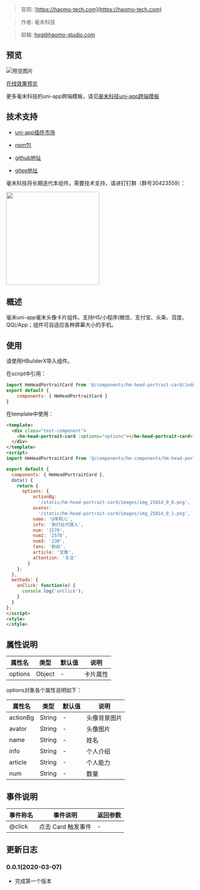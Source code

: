 > 官网: [https://haomo-tech.com](https://haomo-tech.com)

> 作者: 毫末科技

> 邮箱: hxg@haomo-studio.com

## 预览

![预览图片](http://downloads.haomo-tech.com/uniapp/hm-head-portrait-card.png)

[在线效果预览](http://template.uniapp.haomo-tech.com/pages/haomo/test-component/hm-head-portrait-card)

更多毫末科技的uni-app跨端模板，请见[毫末科技uni-app跨端模板](https://haomo-tech.com/sale.html)

## 技术支持

* [uni-app插件市场](https://ext.dcloud.net.cn/plugin?id=1522)

* [npm包](https://www.npmjs.com/package/hm-uniapp-head-portrait-card)

* [github地址](https://github.com/haomo-studio/hm-uniapp-head-portrait-card)

* [gitee地址](https://gitee.com/haomo/hm-uniapp-head-portrait-card)

毫末科技将长期迭代本组件。需要技术支持，请进钉钉群（群号30423559）：

<img width="250" src="http://downloads.haomo-tech.com/%E6%AF%AB%E6%9C%ABuniapp%E7%BB%84%E4%BB%B6%E6%8A%80%E6%9C%AF%E6%94%AF%E6%8C%81.jpg">

## 概述

毫末uni-app毫末头像卡片组件。支持H5/小程序(微信、支付宝、头条、百度、QQ)/App；组件可自适应各种屏幕大小的手机。

## 使用

请使用HBuilderX导入组件。

在script中引用：

```javascript
import HmHeadPortraitCard from '@/components/hm-head-portrait-card/index.vue'
export default {
    components: { HmHeadPortraitCard }
}
```

在template中使用：

```html
<template>
  <div class="test-component">
    <hm-head-portrait-card :options="options"></hm-head-portrait-card>
  </div>
</template>
<script>
import HmHeadPortraitCard from '@/components/hm-components/hm-head-portrait-card/index.vue'

export default {
  components: { HmHeadPortraitCard },
  data() {
    return {
      options: {
          actionBg:
            '/static/hm-head-portrait-card/images/img_25814_0_0.png',
          avator:
            '/static/hm-head-portrait-card/images/img_25814_0_1.png',
          name: '@李莉儿',
          info: '旅行社代理人',
          num: '1570',
          num2: '2570',
          num3: '230',
          fans: '粉丝',
          article: '文章',
          attention: '关注'
        }
    };
  },
  methods: {
    onClick: function(e) {
      console.log('onClick');
    }
  }
};
</script>
<style>
</style>

```

## 属性说明

| 属性名        | 类型     | 默认值 | 说明                                                                       |
|-----------   |---------|--------|----------------------------------------------------------------------------|
| options        | Object  | -      | 卡片属性                                                                   |

options对象各个属性说明如下：

| 属性名        | 类型     | 默认值 | 说明                                                                       |
|-----------   |---------|--------|----------------------------------------------------------------------------|
| actionBg        | String  | -      | 头像背景图片                                                                   |
| avator        | String  | -      | 头像图片                                                                   |
| name        | String  | -      | 姓名                                                                   |
| info        | String  | -      | 个人介绍                                                                   |
| article        | String  | -      | 个人能力                                                                   |
| num        | String  | -      | 数量                                                                   |

## 事件说明

| 事件称名   | 事件说明           | 返回参数 |
|----------|--------------------|----------|
| @click   | 点击 Card 触发事件 | -        |

## 更新日志

### 0.0.1(2020-03-07)

* 完成第一个版本
